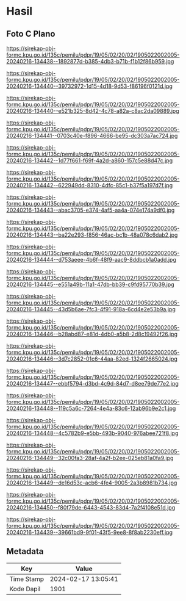 # Hasil

## Foto C Plano

https://sirekap-obj-formc.kpu.go.id/135c/pemilu/pdpr/19/05/02/20/02/1905022002005-20240216-134438--1892877d-b385-4db3-b71b-f1b12f86b959.jpg

https://sirekap-obj-formc.kpu.go.id/135c/pemilu/pdpr/19/05/02/20/02/1905022002005-20240216-134440--39732972-1d15-4d18-9d53-f86196f0121d.jpg

https://sirekap-obj-formc.kpu.go.id/135c/pemilu/pdpr/19/05/02/20/02/1905022002005-20240216-134440--e521b325-8d42-4c78-a82a-c8ac2da09889.jpg

https://sirekap-obj-formc.kpu.go.id/135c/pemilu/pdpr/19/05/02/20/02/1905022002005-20240216-134441--0703c40e-f896-4666-be95-dc303a7ac724.jpg

https://sirekap-obj-formc.kpu.go.id/135c/pemilu/pdpr/19/05/02/20/02/1905022002005-20240216-134442--1d77f661-f69f-4a2d-a860-157c5e88d47c.jpg

https://sirekap-obj-formc.kpu.go.id/135c/pemilu/pdpr/19/05/02/20/02/1905022002005-20240216-134442--622949dd-8310-4dfc-85c1-b37f5a197d7f.jpg

https://sirekap-obj-formc.kpu.go.id/135c/pemilu/pdpr/19/05/02/20/02/1905022002005-20240216-134443--abac3705-e374-4af5-aa4a-074e174a9df0.jpg

https://sirekap-obj-formc.kpu.go.id/135c/pemilu/pdpr/19/05/02/20/02/1905022002005-20240216-134443--ba22e293-f856-46ac-bc1b-48a078c6dab2.jpg

https://sirekap-obj-formc.kpu.go.id/135c/pemilu/pdpr/19/05/02/20/02/1905022002005-20240216-134444--d753aeee-4b6f-48f9-aac9-8ddbcb1a0add.jpg

https://sirekap-obj-formc.kpu.go.id/135c/pemilu/pdpr/19/05/02/20/02/1905022002005-20240216-134445--e551a49b-11a1-47db-bb39-c9fd95770b39.jpg

https://sirekap-obj-formc.kpu.go.id/135c/pemilu/pdpr/19/05/02/20/02/1905022002005-20240216-134445--43d5b6ae-7fc3-4f91-918a-6cd4e2e53b9a.jpg

https://sirekap-obj-formc.kpu.go.id/135c/pemilu/pdpr/19/05/02/20/02/1905022002005-20240216-134446--b28abd87-e81d-4db0-a5b8-2d8c19492f26.jpg

https://sirekap-obj-formc.kpu.go.id/135c/pemilu/pdpr/19/05/02/20/02/1905022002005-20240216-134446--3d7c2852-01c6-44aa-82ed-1324f2665024.jpg

https://sirekap-obj-formc.kpu.go.id/135c/pemilu/pdpr/19/05/02/20/02/1905022002005-20240216-134447--ebbf5794-d3bd-4c9d-84d7-d8ee79de77e2.jpg

https://sirekap-obj-formc.kpu.go.id/135c/pemilu/pdpr/19/05/02/20/02/1905022002005-20240216-134448--119c5a6c-7264-4e4a-83c6-12ab96b9e2c1.jpg

https://sirekap-obj-formc.kpu.go.id/135c/pemilu/pdpr/19/05/02/20/02/1905022002005-20240216-134448--4c5782b9-e5bb-493b-9040-976abee721f8.jpg

https://sirekap-obj-formc.kpu.go.id/135c/pemilu/pdpr/19/05/02/20/02/1905022002005-20240216-134449--32c00fa3-28af-4a2f-b2ee-025eb81a0fa9.jpg

https://sirekap-obj-formc.kpu.go.id/135c/pemilu/pdpr/19/05/02/20/02/1905022002005-20240216-134449--de16d53c-acb6-4fe4-9005-2a3b8981b734.jpg

https://sirekap-obj-formc.kpu.go.id/135c/pemilu/pdpr/19/05/02/20/02/1905022002005-20240216-134450--f80f79de-6443-4543-83d4-7a2f4108e51d.jpg

https://sirekap-obj-formc.kpu.go.id/135c/pemilu/pdpr/19/05/02/20/02/1905022002005-20240216-134439--39661bd9-9f01-43f5-9ee8-8f8ab2230eff.jpg


## Metadata

| Key        | Value               |
| ---------- | ------------------- |
| Time Stamp | 2024-02-17 13:05:41 |
| Kode Dapil | 1901                |



